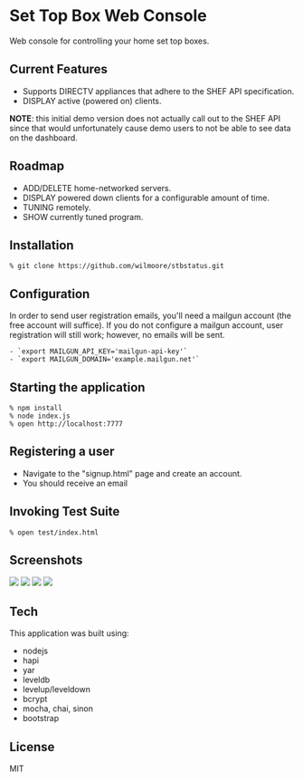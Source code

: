 # Set Top Box Web Console

  Web console for controlling your home set top boxes.

## Current Features

  - Supports DIRECTV appliances that adhere to the SHEF API specification.
  - DISPLAY active (powered on) clients.

  **NOTE**: this initial demo version does not actually call out to the SHEF API since that would unfortunately cause demo users to not be able to see data on the dashboard.

## Roadmap

  - ADD/DELETE home-networked servers.
  - DISPLAY powered down clients for a configurable amount of time.
  - TUNING remotely.
  - SHOW currently tuned program.

## Installation

    % git clone https://github.com/wilmoore/stbstatus.git

## Configuration

In order to send user registration emails, you'll need a mailgun account (the free account will suffice). If you do not configure a mailgun account, user registration will still work; however, no emails will be sent.

    - `export MAILGUN_API_KEY='mailgun-api-key'`
    - `export MAILGUN_DOMAIN='example.mailgun.net'`

## Starting the application

    % npm install
    % node index.js
    % open http://localhost:7777

## Registering a user

  - Navigate to the "signup.html" page and create an account.
  - You should receive an email

## Invoking Test Suite

    % open test/index.html

## Screenshots

![](http://f.cl.ly/items/3b1l0Y3a1x2B1C2K1m2L/Image%202013.08.14%206%3A05%3A22%20AM.png)
![](http://f.cl.ly/items/1l3w0X1F0T2f1f1J1K1Z/Image%202013.08.14%206%3A05%3A49%20AM.png)
![](http://f.cl.ly/items/1m0W3O0K3K3M1D1x3n0L/Image%202013.08.14%206%3A05%3A58%20AM.png)
![](http://f.cl.ly/items/3g1p3e062y1Z41063Y1P/Image%202013.08.14%206%3A06%3A09%20AM.png)

## Tech

This application was built using:

  - nodejs
  - hapi
  - yar
  - leveldb
  - levelup/leveldown
  - bcrypt
  - mocha, chai, sinon
  - bootstrap

## License

  MIT

